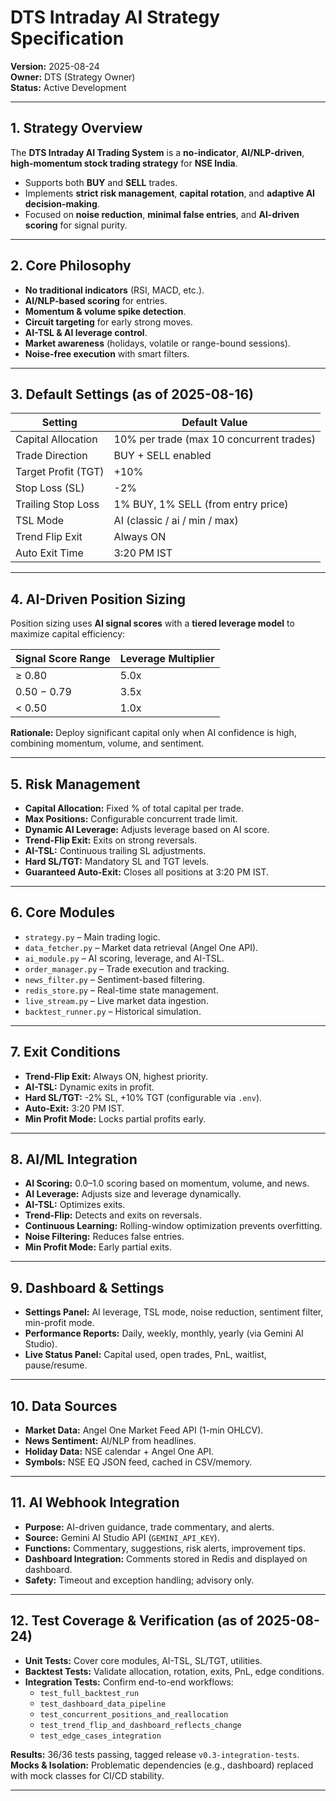 # DTS Intraday AI Strategy Specification

**Version:** 2025-08-24  
**Owner:** DTS (Strategy Owner)  
**Status:** Active Development  

---

## 1. Strategy Overview
The **DTS Intraday AI Trading System** is a **no-indicator**, **AI/NLP-driven**, **high-momentum stock trading strategy** for **NSE India**.  

- Supports both **BUY** and **SELL** trades.  
- Implements **strict risk management**, **capital rotation**, and **adaptive AI decision-making**.  
- Focused on **noise reduction**, **minimal false entries**, and **AI-driven scoring** for signal purity.  

---

## 2. Core Philosophy
- **No traditional indicators** (RSI, MACD, etc.).  
- **AI/NLP-based scoring** for entries.  
- **Momentum & volume spike detection**.  
- **Circuit targeting** for early strong moves.  
- **AI-TSL & AI leverage control**.  
- **Market awareness** (holidays, volatile or range-bound sessions).  
- **Noise-free execution** with smart filters.  

---

## 3. Default Settings (as of 2025-08-16)

| Setting               | Default Value                               |
|-----------------------|---------------------------------------------|
| Capital Allocation    | 10% per trade (max 10 concurrent trades)    |
| Trade Direction       | BUY + SELL enabled                          |
| Target Profit (TGT)   | +10%                                        |
| Stop Loss (SL)        | -2%                                         |
| Trailing Stop Loss    | 1% BUY, 1% SELL (from entry price)          |
| TSL Mode              | AI (classic / ai / min / max)               |
| Trend Flip Exit       | Always ON                                   |
| Auto Exit Time        | 3:20 PM IST                                 |

---

## 4. AI-Driven Position Sizing
Position sizing uses **AI signal scores** with a **tiered leverage model** to maximize capital efficiency:

| Signal Score Range | Leverage Multiplier |
|--------------------|---------------------|
| ≥ 0.80             | 5.0x                |
| 0.50 − 0.79        | 3.5x                |
| < 0.50             | 1.0x                |

**Rationale:** Deploy significant capital only when AI confidence is high, combining momentum, volume, and sentiment.

---

## 5. Risk Management
- **Capital Allocation:** Fixed % of total capital per trade.  
- **Max Positions:** Configurable concurrent trade limit.  
- **Dynamic AI Leverage:** Adjusts leverage based on AI score.  
- **Trend-Flip Exit:** Exits on strong reversals.  
- **AI-TSL:** Continuous trailing SL adjustments.  
- **Hard SL/TGT:** Mandatory SL and TGT levels.  
- **Guaranteed Auto-Exit:** Closes all positions at 3:20 PM IST.  

---

## 6. Core Modules
- `strategy.py` – Main trading logic.  
- `data_fetcher.py` – Market data retrieval (Angel One API).  
- `ai_module.py` – AI scoring, leverage, and AI-TSL.  
- `order_manager.py` – Trade execution and tracking.  
- `news_filter.py` – Sentiment-based filtering.  
- `redis_store.py` – Real-time state management.  
- `live_stream.py` – Live market data ingestion.  
- `backtest_runner.py` – Historical simulation.  

---

## 7. Exit Conditions
- **Trend-Flip Exit:** Always ON, highest priority.  
- **AI-TSL:** Dynamic exits in profit.  
- **Hard SL/TGT:** -2% SL, +10% TGT (configurable via `.env`).  
- **Auto-Exit:** 3:20 PM IST.  
- **Min Profit Mode:** Locks partial profits early.  

---

## 8. AI/ML Integration
- **AI Scoring:** 0.0–1.0 scoring based on momentum, volume, and news.  
- **AI Leverage:** Adjusts size and leverage dynamically.  
- **AI-TSL:** Optimizes exits.  
- **Trend-Flip:** Detects and exits on reversals.  
- **Continuous Learning:** Rolling-window optimization prevents overfitting.  
- **Noise Filtering:** Reduces false entries.  
- **Min Profit Mode:** Early partial exits.  

---

## 9. Dashboard & Settings
- **Settings Panel:** AI leverage, TSL mode, noise reduction, sentiment filter, min-profit mode.  
- **Performance Reports:** Daily, weekly, monthly, yearly (via Gemini AI Studio).  
- **Live Status Panel:** Capital used, open trades, PnL, waitlist, pause/resume.  

---

## 10. Data Sources
- **Market Data:** Angel One Market Feed API (1-min OHLCV).  
- **News Sentiment:** AI/NLP from headlines.  
- **Holiday Data:** NSE calendar + Angel One API.  
- **Symbols:** NSE EQ JSON feed, cached in CSV/memory.  

---

## 11. AI Webhook Integration
- **Purpose:** AI-driven guidance, trade commentary, and alerts.  
- **Source:** Gemini AI Studio API (`GEMINI_API_KEY`).  
- **Functions:** Commentary, suggestions, risk alerts, improvement tips.  
- **Dashboard Integration:** Comments stored in Redis and displayed on dashboard.  
- **Safety:** Timeout and exception handling; advisory only.  

---

## 12. Test Coverage & Verification (as of 2025-08-24)
- **Unit Tests:** Cover core modules, AI-TSL, SL/TGT, utilities.  
- **Backtest Tests:** Validate allocation, rotation, exits, PnL, edge conditions.  
- **Integration Tests:** Confirm end-to-end workflows:  
  - `test_full_backtest_run`  
  - `test_dashboard_data_pipeline`  
  - `test_concurrent_positions_and_reallocation`  
  - `test_trend_flip_and_dashboard_reflects_change`  
  - `test_edge_cases_integration`  

**Results:** 36/36 tests passing, tagged release `v0.3-integration-tests`.  
**Mocks & Isolation:** Problematic dependencies (e.g., dashboard) replaced with mock classes for CI/CD stability.  

---
